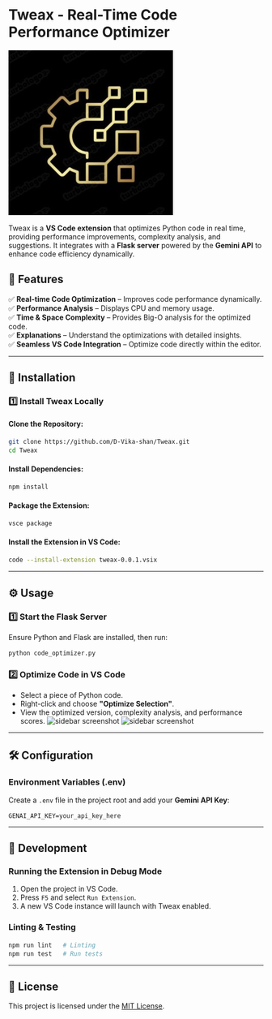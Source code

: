 # Tweax - Real-Time Code Performance Optimizer

![Tweax Logo](icon.jpg)

Tweax is a **VS Code extension** that optimizes Python code in real time, providing performance improvements, complexity analysis, and suggestions. It integrates with a **Flask server** powered by the **Gemini API** to enhance code efficiency dynamically.

## 🚀 Features

✅ **Real-time Code Optimization** – Improves code performance dynamically.  
✅ **Performance Analysis** – Displays CPU and memory usage.  
✅ **Time & Space Complexity** – Provides Big-O analysis for the optimized code.  
✅ **Explanations** – Understand the optimizations with detailed insights.  
✅ **Seamless VS Code Integration** – Optimize code directly within the editor.

---

## 📌 Installation

### 1️⃣ Install Tweax Locally

#### **Clone the Repository:**
```sh
git clone https://github.com/D-Vika-shan/Tweax.git
cd Tweax
```

#### **Install Dependencies:**
```sh
npm install
```

#### **Package the Extension:**
```sh
vsce package
```

#### **Install the Extension in VS Code:**
```sh
code --install-extension tweax-0.0.1.vsix
```

---

## ⚙️ Usage

### **1️⃣ Start the Flask Server**
Ensure Python and Flask are installed, then run:
```sh
python code_optimizer.py
```

### **2️⃣ Optimize Code in VS Code**
- Select a piece of Python code.
- Right-click and choose **"Optimize Selection"**.
- View the optimized version, complexity analysis, and performance scores.
![sidebar screenshot](./images/sidebar.jpg)
![sidebar screenshot](./images/sidebar2.jpg)
---

## 🛠 Configuration

### **Environment Variables (.env)**
Create a `.env` file in the project root and add your **Gemini API Key**:
```
GENAI_API_KEY=your_api_key_here
```

---

## 🔧 Development

### **Running the Extension in Debug Mode**
1. Open the project in VS Code.
2. Press `F5` and select `Run Extension`.
3. A new VS Code instance will launch with Tweax enabled.

### **Linting & Testing**
```sh
npm run lint   # Linting
npm run test   # Run tests
```

---

## 📜 License
This project is licensed under the [MIT License](LICENSE).


